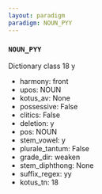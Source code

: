 ```yaml
---
layout: paradigm
paradigm: NOUN_PYY
---
```

### ` NOUN_PYY `

Dictionary class 18 y
* harmony: front
* upos: NOUN
* kotus_av: None
* possessive: False
* clitics: False
* deletion: y
* pos: NOUN
* stem_vowel: y
* plurale_tantum: False
* grade_dir: weaken
* stem_diphthong: None
* suffix_regex: yy
* kotus_tn: 18
